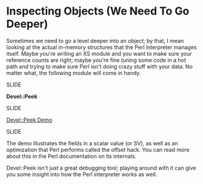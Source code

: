 # Inspecting Objects (We Need To Go Deeper)

Sometimes we need to go a level deeper into an object; by that, I mean
looking at the actual in-memory structures that the Perl interpreter manages
itself.  Maybe you're writing an XS module and you want to make sure your reference
counts are right; maybe you're fine tuning some code in a hot path and trying to
make sure Perl isn't doing crazy stuff with your data.  No matter what, the following
module will come in handy.

SLIDE

**Devel::Peek**

SLIDE

[Devel::Peek Demo](images/devel-peek.png)

SLIDE

The demo illustrates the fields in a scalar value (or SV), as well as an optimization
that Perl performs called the offset hack.  You can read more about this in the Perl
documentation on its internals.

Devel::Peek isn't just a great debugging tool; playing around with it can give you
some insight into how the Perl interpreter works as well.
